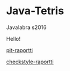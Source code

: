 # Java-Tetris
Javalabra s2016

Hello!

[pit-raportti](https://htmlpreview.github.io/?https://github.com/vlonka/Java-Tetris/blob/master/Dokumentaatio/201611171406/index.html)

[checkstyle-raportti](http://htmlpreview.github.io/?https://github.com/vlonka/Java-Tetris/blob/master/Dokumentaatio/checkstyle/checkstyle.html)
